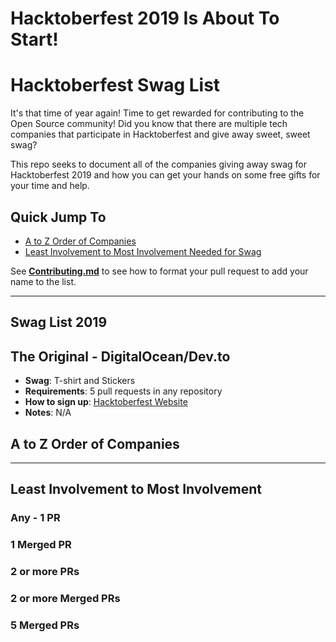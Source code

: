 # Hacktoberfest 2019 Is About To Start!

# Hacktoberfest Swag List

It's that time of year again! Time to get rewarded for contributing to the Open Source community! Did you know that there are multiple tech companies that participate in Hacktoberfest and give away sweet, sweet swag?

This repo seeks to document all of the companies giving away swag for Hacktoberfest 2019 and how you can get your hands on some free gifts for your time and help.

## Quick Jump To

- [A to Z Order of Companies](#a-to-z-order-of-companies)
- [Least Involvement to Most Involvement Needed for Swag](#least-involvement-to-most-involvement)

See [**Contributing.md**](./CONTRIBUTING.md) to see how to format your pull request to add your name to the list.

---

## Swag List 2019

## The Original - **DigitalOcean/Dev.to**

- **Swag**: T-shirt and Stickers
- **Requirements**: 5 pull requests in any repository
- **How to sign up**: [Hacktoberfest Website](https://hacktoberfest.digitalocean.com)
- **Notes**: N/A

## A to Z Order of Companies


---

## Least Involvement to Most Involvement

### Any - 1 PR

### 1 Merged PR

### 2 or more PRs

### 2 or more Merged PRs

### 5 Merged PRs
